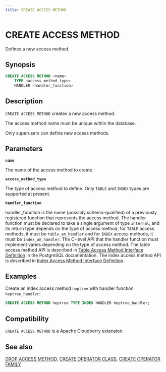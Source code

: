 ```yaml
---
title: CREATE ACCESS METHOD
---
```


# CREATE ACCESS METHOD

Defines a new access method.

## Synopsis

```sql
CREATE ACCESS METHOD <name>
    TYPE <access_method_type>
    HANDLER <handler_function>
```

## Description

`CREATE ACCESS METHOD` creates a new access method.

The access method name must be unique within the database.

Only superusers can define new access methods.


## Parameters

**`name`**

The name of the access method to create.

**`access_method_type`**

The type of access method to define. Only `TABLE` and `INDEX` types are supported at present.

**`handler_function`**

handler_function is the name (possibly schema-qualified) of a previously registered function that represents the access method. The handler function must be declared to take a single argument of type `internal`, and its return type depends on the type of access method; for `TABLE` access methods, it must be `table_am_handler` and for `INDEX` access methods, it must be `index_am_handler`. The C-level API that the handler function must implement varies depending on the type of access method. The table access method API is described in [Table Access Method Interface Definition](https://www.postgresql.org/docs/12/tableam.html) in the PostgreSQL documentation. The index access method API is described in [Index Access Method Interface Definition](https://www.postgresql.org/docs/12/indexam.html).

## Examples

Create an index access method `heptree` with handler function `heptree_handler`:

``` sql
CREATE ACCESS METHOD heptree TYPE INDEX HANDLER heptree_handler;
```

## Compatibility

`CREATE ACCESS METHOD` is a Apache Cloudberry extension.

## See also

[DROP ACCESS METHOD](/docs/sql-stmts/drop-access-method.md), [CREATE OPERATOR CLASS](/docs/sql-stmts/create-operator-class.md), [CREATE OPERATOR FAMILY](/docs/sql-stmts/create-operator-family.md)
